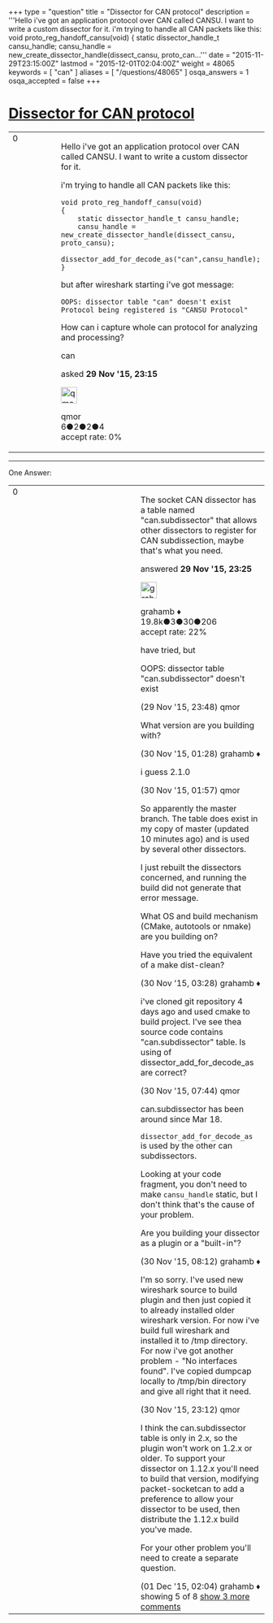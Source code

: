 +++
type = "question"
title = "Dissector for CAN protocol"
description = '''Hello i&#x27;ve got an application protocol over CAN called CANSU. I want to write a custom dissector for it.  i&#x27;m trying to handle all CAN packets like this: void proto_reg_handoff_cansu(void) {  static dissector_handle_t cansu_handle;  cansu_handle = new_create_dissector_handle(dissect_cansu, proto_can...'''
date = "2015-11-29T23:15:00Z"
lastmod = "2015-12-01T02:04:00Z"
weight = 48065
keywords = [ "can" ]
aliases = [ "/questions/48065" ]
osqa_answers = 1
osqa_accepted = false
+++

<div class="headNormal">

# [Dissector for CAN protocol](/questions/48065/dissector-for-can-protocol)

</div>

<div id="main-body">

<div id="askform">

<table id="question-table" style="width:100%;"><colgroup><col style="width: 50%" /><col style="width: 50%" /></colgroup><tbody><tr class="odd"><td style="width: 30px; vertical-align: top"><div class="vote-buttons"><span id="post-48065-upvote" class="ajax-command post-vote up" rel="nofollow" title="I like this post (click again to cancel)"> </span><div id="post-48065-score" class="post-score" title="current number of votes">0</div><span id="post-48065-downvote" class="ajax-command post-vote down" rel="nofollow" title="I dont like this post (click again to cancel)"> </span> <span id="favorite-mark" class="ajax-command favorite-mark" rel="nofollow" title="mark/unmark this question as favorite (click again to cancel)"> </span><div id="favorite-count" class="favorite-count"></div></div></td><td><div id="item-right"><div class="question-body"><p>Hello i've got an application protocol over CAN called CANSU. I want to write a custom dissector for it.</p><p>i'm trying to handle all CAN packets like this:</p><pre><code>void proto_reg_handoff_cansu(void)
{
    static dissector_handle_t cansu_handle;
    cansu_handle = new_create_dissector_handle(dissect_cansu, proto_cansu);
    dissector_add_for_decode_as(&quot;can&quot;,cansu_handle);
}</code></pre><p>but after wireshark starting i've got message:</p><pre><code>OOPS: dissector table &quot;can&quot; doesn&#39;t exist    
Protocol being registered is &quot;CANSU Protocol&quot;</code></pre><p>How can i capture whole can protocol for analyzing and processing?</p></div><div id="question-tags" class="tags-container tags"><span class="post-tag tag-link-can" rel="tag" title="see questions tagged &#39;can&#39;">can</span></div><div id="question-controls" class="post-controls"></div><div class="post-update-info-container"><div class="post-update-info post-update-info-user"><p>asked <strong>29 Nov '15, 23:15</strong></p><img src="https://secure.gravatar.com/avatar/4c60eaad3bf660591697eba323786208?s=32&amp;d=identicon&amp;r=g" class="gravatar" width="32" height="32" alt="qmor&#39;s gravatar image" /><p><span>qmor</span><br />
<span class="score" title="6 reputation points">6</span><span title="2 badges"><span class="badge1">●</span><span class="badgecount">2</span></span><span title="2 badges"><span class="silver">●</span><span class="badgecount">2</span></span><span title="4 badges"><span class="bronze">●</span><span class="badgecount">4</span></span><br />
<span class="accept_rate" title="Rate of the user&#39;s accepted answers">accept rate:</span> <span title="qmor has no accepted answers">0%</span></p></div></div><div id="comments-container-48065" class="comments-container"></div><div id="comment-tools-48065" class="comment-tools"></div><div class="clear"></div><div id="comment-48065-form-container" class="comment-form-container"></div><div class="clear"></div></div></td></tr></tbody></table>

------------------------------------------------------------------------

<div class="tabBar">

<span id="sort-top"></span>

<div class="headQuestions">

One Answer:

</div>

</div>

<span id="48066"></span>

<div id="answer-container-48066" class="answer">

<table style="width:100%;"><colgroup><col style="width: 50%" /><col style="width: 50%" /></colgroup><tbody><tr class="odd"><td style="width: 30px; vertical-align: top"><div class="vote-buttons"><span id="post-48066-upvote" class="ajax-command post-vote up" rel="nofollow" title="I like this post (click again to cancel)"> </span><div id="post-48066-score" class="post-score" title="current number of votes">0</div><span id="post-48066-downvote" class="ajax-command post-vote down" rel="nofollow" title="I dont like this post (click again to cancel)"> </span></div></td><td><div class="item-right"><div class="answer-body"><p>The socket CAN dissector has a table named "can.subdissector" that allows other dissectors to register for CAN subdissection, maybe that's what you need.</p></div><div class="answer-controls post-controls"></div><div class="post-update-info-container"><div class="post-update-info post-update-info-user"><p>answered <strong>29 Nov '15, 23:25</strong></p><img src="https://secure.gravatar.com/avatar/d2a7e24ca66604c749c7c88c1da8ff78?s=32&amp;d=identicon&amp;r=g" class="gravatar" width="32" height="32" alt="grahamb&#39;s gravatar image" /><p><span>grahamb ♦</span><br />
<span class="score" title="19834 reputation points"><span>19.8k</span></span><span title="3 badges"><span class="badge1">●</span><span class="badgecount">3</span></span><span title="30 badges"><span class="silver">●</span><span class="badgecount">30</span></span><span title="206 badges"><span class="bronze">●</span><span class="badgecount">206</span></span><br />
<span class="accept_rate" title="Rate of the user&#39;s accepted answers">accept rate:</span> <span title="grahamb has 274 accepted answers">22%</span></p></div></div><div id="comments-container-48066" class="comments-container"><span id="48067"></span><div id="comment-48067" class="comment"><div id="post-48067-score" class="comment-score"></div><div class="comment-text"><p>have tried, but</p><p>OOPS: dissector table "can.subdissector" doesn't exist</p></div><div id="comment-48067-info" class="comment-info"><span class="comment-age">(29 Nov '15, 23:48)</span> <span class="comment-user userinfo">qmor</span></div></div><span id="48069"></span><div id="comment-48069" class="comment"><div id="post-48069-score" class="comment-score"></div><div class="comment-text"><p>What version are you building with?</p></div><div id="comment-48069-info" class="comment-info"><span class="comment-age">(30 Nov '15, 01:28)</span> <span class="comment-user userinfo">grahamb ♦</span></div></div><span id="48071"></span><div id="comment-48071" class="comment"><div id="post-48071-score" class="comment-score"></div><div class="comment-text"><p>i guess 2.1.0</p></div><div id="comment-48071-info" class="comment-info"><span class="comment-age">(30 Nov '15, 01:57)</span> <span class="comment-user userinfo">qmor</span></div></div><span id="48073"></span><div id="comment-48073" class="comment"><div id="post-48073-score" class="comment-score"></div><div class="comment-text"><p>So apparently the master branch. The table does exist in my copy of master (updated 10 minutes ago) and is used by several other dissectors.</p><p>I just rebuilt the dissectors concerned, and running the build did not generate that error message.</p><p>What OS and build mechanism (CMake, autotools or nmake) are you building on?</p><p>Have you tried the equivalent of a make dist-clean?</p></div><div id="comment-48073-info" class="comment-info"><span class="comment-age">(30 Nov '15, 03:28)</span> <span class="comment-user userinfo">grahamb ♦</span></div></div><span id="48093"></span><div id="comment-48093" class="comment"><div id="post-48093-score" class="comment-score"></div><div class="comment-text"><p>i've cloned git repository 4 days ago and used cmake to build project. I've see thea source code contains "can.subdissector" table. Is using of dissector_add_for_decode_as are correct?</p></div><div id="comment-48093-info" class="comment-info"><span class="comment-age">(30 Nov '15, 07:44)</span> <span class="comment-user userinfo">qmor</span></div></div><span id="48094"></span><div id="comment-48094" class="comment not_top_scorer"><div id="post-48094-score" class="comment-score"></div><div class="comment-text"><p>can.subdissector has been around since Mar 18.</p><p><code>dissector_add_for_decode_as</code> is used by the other can subdissectors.</p><p>Looking at your code fragment, you don't need to make <code>cansu_handle</code> static, but I don't think that's the cause of your problem.</p><p>Are you building your dissector as a plugin or a "built-in"?</p></div><div id="comment-48094-info" class="comment-info"><span class="comment-age">(30 Nov '15, 08:12)</span> <span class="comment-user userinfo">grahamb ♦</span></div></div><span id="48117"></span><div id="comment-48117" class="comment not_top_scorer"><div id="post-48117-score" class="comment-score"></div><div class="comment-text"><p>I'm so sorry. I've used new wireshark source to build plugin and then just copied it to already installed older wireshark version. For now i've build full wireshark and installed it to /tmp directory. For now i've got another problem - "No interfaces found". I've copied dumpcap locally to /tmp/bin directory and give all right that it need.</p></div><div id="comment-48117-info" class="comment-info"><span class="comment-age">(30 Nov '15, 23:12)</span> <span class="comment-user userinfo">qmor</span></div></div><span id="48120"></span><div id="comment-48120" class="comment not_top_scorer"><div id="post-48120-score" class="comment-score"></div><div class="comment-text"><p>I think the can.subdissector table is only in 2.x, so the plugin won't work on 1.2.x or older. To support your dissector on 1.12.x you'll need to build that version, modifying packet-socketcan to add a preference to allow your dissector to be used, then distribute the 1.12.x build you've made.</p><p>For your other problem you'll need to create a separate question.</p></div><div id="comment-48120-info" class="comment-info"><span class="comment-age">(01 Dec '15, 02:04)</span> <span class="comment-user userinfo">grahamb ♦</span></div></div></div><div id="comment-tools-48066" class="comment-tools"><span class="comments-showing"> showing 5 of 8 </span> <a href="#" class="show-all-comments-link">show 3 more comments</a></div><div class="clear"></div><div id="comment-48066-form-container" class="comment-form-container"></div><div class="clear"></div></div></td></tr></tbody></table>

</div>

<div class="paginator-container-left">

</div>

</div>

</div>

